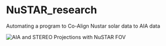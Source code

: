 # NuSTAR_research
Automating a program to Co-Align Nustar solar data to AIA data

![AIA and STEREO Projections with NuSTAR FOV](https://github.com/masek014/NuSTAR_research/blob/main/aia_stereo_projection.jpg)

